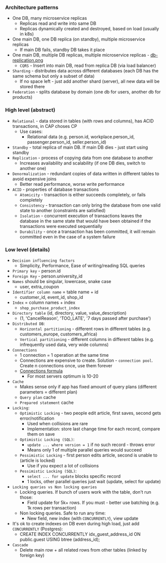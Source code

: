 ### Architecture patterns
* One DB, many microservice replicas
    * Replicas read and write into same DB
    * Replicas dynamically created and destroyed, based on load (usually in k8s)
* One main DB, one DB replica (on standby), multiple microservice replicas
    * If main DB fails, standby DB takes it place
* One main DB, multiple DB replicas, multiple microservice replicas - [db-replication.png](files/db-replication.png)
    * `CQRS` - Insert into main DB, read from replica DB (via load balancer)
* `Sharding` - distributes data across different databases (each DB has the same schema but only a subset of data)
    * If no space left - just add another shard (server), all new data will be stored there
* `Federation` - splits database by domain (one db for users, another db for products)

### High level (abstract)
* `Relational` - data stored in tables (with rows and columns), has ACID transactions, in CAP choses CP
    * Use cases:
        * Relational data (e.g. person.id, workplace.person_id, passenger.person_id, seller.person_id)
* `Standby` - total replica of main DB. If main DB dies - just start using standby
* `Replication` - process of copying data from one database to another 
    * Increases availability and scalability (if one DB dies, switch to another one)
* `Denormalization` - redundant copies of data written in different tables to avoid expensive joins
    * Better read performance, worse write performance
* `ACID` - properties of database transactions
    * `Atomicity` - transaction is either succeeds completely, or fails completely
    * `Consistency` - transaction can only bring the database from one valid state to another (constraints are satisfied)
    * `Isolation` - concurrent execution of transactions leaves the database in the same state that would have been obtained if the transactions were executed sequentially
    * `Durability` - once a transaction has been committed, it will remain committed even in the case of a system failure
    
### Low level (details)
* `Decision influencing factors`
    * Simplicity, Performance, Ease of writing/reading SQL queries
* `Primary key` - person.id
* `Foreign Key` - person.university_id
* `Names` should be singular, lowercase, snake case
    * user, extra_coupon
* `Identifier column name` = table name + id
    * customer_id, event_id, shop_id
* `Index` = column names + index
    * `shop_purchase_product_index`
* `Directory table` (id, directory, value, value_description)
    * (1, 'CancelReason', 'TOO_LATE', '7 days passed after purchase')
* `Distributed DB`:
    * `Horizontal partitioning` - different rows in different tables (e.g. customers_europe, customers_africa)
    * `Vertical partitioning` - different columns in different tables (e.g. infrequently used data, very wide columns)
* `Connections`
    * 1 connection = 1 operation at the same time
    * Connections are expensive to create. Solution - `connection pool`. Create n connections once, use them forever
    * [Connections formula](https://stackoverflow.com/questions/28987540/why-does-hikaricp-recommend-fixed-size-pool-for-better-performance)
        * For most servers optimum is 10-20
* `Cache`
    * Makes sense only if app has fixed amount of query plans (different parameters = different plan)
    * `Query plan` cache
    * `Prepared statement` cache
* `Locking`:
    * `Optimistic Locking` - two people edit article, first saves, second gets error/notification
        * Used when collisions are rare
        * Implementation: store last change time for each record, compare them on save
    * `Optimistic Locking (SQL)`:
        * `update ... where version = 1` if no such record - throws error
        * Means only 1 of multiple parallel queries would succeed
    * `Pessimistic Locking` - first person edits article, second is unable to (article is locked)
        * Use if you expect a lot of collisions
    * `Pessimistic Locking (SQL)`:
        * `select ... for update` blocks specific record
        * 1 locks, other parallel queries just wait (update, select for update)
* `Locking queries vs Non locking queries`
    * Locking queries. If bunch of users work with the table, don't run those:
        * Field update for 5k+ rows. If you must - better use batching (e.g. 1k rows per transaction)
    * Non locking queries. Safe to run any time:
        * New field, new index (with `CONCURRENTLY`), view update
* It's ok to create indexes on DB even during high load, just add `CONCURRENTLY` (Postgres):
    * CREATE INDEX CONCURRENTLY idx_guest_address_id ON public.guest USING btree (address_id);
* `Cascade`
    * Delete main row + all related rows from other tables (linked by foreign key)